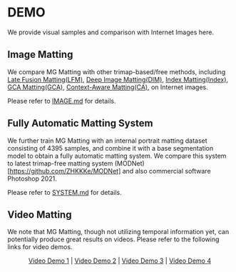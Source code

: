 # DEMO
We provide visual samples and comparison with Internet Images here.

## Image Matting
We compare MG Matting with other trimap-based/free methods, including [Late Fusion Matting\(LFM\)](https://openaccess.thecvf.com/content_CVPR_2019/papers/Zhang_A_Late_Fusion_CNN_for_Digital_Matting_CVPR_2019_paper.pdf), [Deep Image Matting\(DIM\)](https://arxiv.org/pdf/1703.03872.pdf), [Index Matting\(Index\)](https://arxiv.org/pdf/1908.00672.pdf), [GCA Matting\(GCA\)](https://arxiv.org/pdf/2001.04069.pdf), [Context-Aware Matting\(CA\)](https://arxiv.org/pdf/1909.09725.pdf), on Internet images.

Please refer to [IMAGE.md](IMAGE.md) for details.

## Fully Automatic Matting System
We further train MG Matting with an internal portrait matting dataset consisting of 4395 samples, and combine it with a base segmentation model to obtain a fully automatic matting system. We compare this system to latest trimap-free matting system (MODNet)[https://github.com/ZHKKKe/MODNet] and also commercial software Photoshop 2021.

Please refer to [SYSTEM.md](SYSTEM.md) for details.

## Video Matting
We note that MG Matting, though not utilizing temporal information yet, can potentially produce great results on videos. Please refer to the following links for video demos.

<p align="center">
  <a href="https://youtu.be/CB5pLIbRT28">Video Demo 1</a> |
  <a href="https://youtu.be/ldlvGGWTbFI">Video Demo 2</a> |
  <a href="https://youtu.be/4_4O13yA4AQ">Video Demo 3</a> |
  <a href="https://youtu.be/fOHNvrPwPrE">Video Demo 4</a> 
</p>